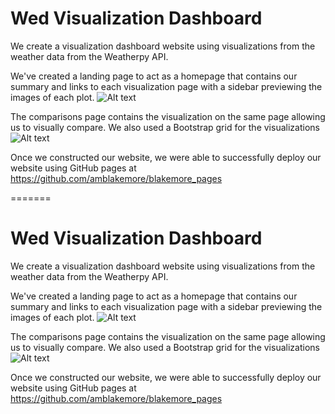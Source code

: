 
# Wed Visualization Dashboard

We create a visualization dashboard website using visualizations from the weather data from the Weatherpy API.

We've created a landing page to act as a homepage that contains our summary and links to each visualization page with a sidebar previewing the images of each plot.
![Alt text](/Web_Design_Challenge/screenshot.png?raw=true "Optional Title")

The comparisons page contains the visualization on the same page allowing us to visually compare. We also used a Bootstrap grid for the visualizations
![Alt text](/Web_Design_Challenge/comparison.png?raw=true "Optional Title")

Once we constructed our website, we were able to successfully deploy our website using GitHub pages at https://github.com/amblakemore/blakemore_pages


=======
# Wed Visualization Dashboard

We create a visualization dashboard website using visualizations from the weather data from the Weatherpy API.

We've created a landing page to act as a homepage that contains our summary and links to each visualization page with a sidebar previewing the images of each plot.
![Alt text](/Web_Design_Challenge/screenshot.png?raw=true "Optional Title")

The comparisons page contains the visualization on the same page allowing us to visually compare. We also used a Bootstrap grid for the visualizations
![Alt text](/Web_Design_Challenge/comparison.png?raw=true "Optional Title")

Once we constructed our website, we were able to successfully deploy our website using GitHub pages at https://github.com/amblakemore/blakemore_pages

